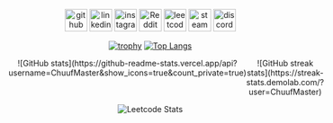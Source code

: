 <div align="center">

[<img src='https://cdn.simpleicons.org/github/black/white' alt='github' height='40'>](https://github.com/ChuufMaster)  [<img src='https://cdn.simpleicons.org/linkedin/black/white' alt='linkedin' height='40'>](https://www.linkedin.com/in/ivan-horak-computer-science/)  [<img src='https://cdn.simpleicons.org/instagram/black/white' alt='instagram' height='40'>](https://www.instagram.com/ivan_horak/)  [<img src='https://cdn.simpleicons.org/reddit/black/white' alt='Reddit' height='40'>](https://www.reddit.com/user/ivan_horak)  [<img src='https://cdn.simpleicons.org/leetcode/black/white' alt='leetcode' height='40'>](Chuuf_Master)  [<img src='https://cdn.simpleicons.org/steam/black/white' alt='steam' height='40'>](https://steamcommunity.com/id/chuuf_master/)  [<img src='https://cdn.simpleicons.org/discord/black/white' alt='discord' height='40'>](discordapp.com/users/611781627248508931)  

[![trophy](https://github-profile-trophy.vercel.app/?username=ChuufMaster)](https://github.com/ryo-ma/github-profile-trophy)
[![Top Langs](https://github-readme-stats.vercel.app/api/top-langs/?username=ChuufMaster)](https://github.com/anuraghazra/github-readme-stats)

<div style="display: flex;">
    <div style="flex: 50%;">
        ![GitHub stats](https://github-readme-stats.vercel.app/api?username=ChuufMaster&show_icons=true&count_private=true)
    </div>
    <div style="flex: 50%;">
        ![GitHub streak stats](https://streak-stats.demolab.com/?user=ChuufMaster)
    </div>
</div>

![Leetcode Stats](https://leetcard.jacoblin.cool/Chuuf_Master?ext=heatmap&theme=light) <!--https://github.com/JacobLinCool/LeetCode-Stats-Card-->

</div>

<!--
<p align='centre'>
  <a href='#'><img src='https://github-readme-stats.vercel.app/api/top-langs/?username=ChuufMaster'/></a>
</p>
